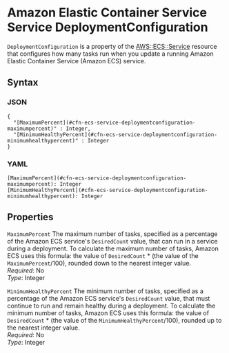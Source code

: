 # Amazon Elastic Container Service Service DeploymentConfiguration<a name="aws-properties-ecs-service-deploymentconfiguration"></a>

`DeploymentConfiguration` is a property of the [AWS::ECS::Service](aws-resource-ecs-service.md) resource that configures how many tasks run when you update a running Amazon Elastic Container Service \(Amazon ECS\) service\.

## Syntax<a name="w4ab1c21c10d108c17c21b5"></a>

### JSON<a name="aws-properties-ecs-service-deploymentconfiguration-syntax.json"></a>

```
{
  "[MaximumPercent](#cfn-ecs-service-deploymentconfiguration-maximumpercent)" : Integer,
  "[MinimumHealthyPercent](#cfn-ecs-service-deploymentconfiguration-minimumhealthypercent)" : Integer
}
```

### YAML<a name="aws-properties-ecs-service-deploymentconfiguration-syntax.yaml"></a>

```
[MaximumPercent](#cfn-ecs-service-deploymentconfiguration-maximumpercent): Integer
[MinimumHealthyPercent](#cfn-ecs-service-deploymentconfiguration-minimumhealthypercent): Integer
```

## Properties<a name="w4ab1c21c10d108c17c21b7"></a>

`MaximumPercent`  <a name="cfn-ecs-service-deploymentconfiguration-maximumpercent"></a>
The maximum number of tasks, specified as a percentage of the Amazon ECS service's `DesiredCount` value, that can run in a service during a deployment\. To calculate the maximum number of tasks, Amazon ECS uses this formula: the value of `DesiredCount` \* \(the value of the `MaximumPercent`/100\), rounded down to the nearest integer value\.  
*Required*: No  
*Type*: Integer

`MinimumHealthyPercent`  <a name="cfn-ecs-service-deploymentconfiguration-minimumhealthypercent"></a>
The minimum number of tasks, specified as a percentage of the Amazon ECS service's `DesiredCount` value, that must continue to run and remain healthy during a deployment\. To calculate the minimum number of tasks, Amazon ECS uses this formula: the value of `DesiredCount` \* \(the value of the `MinimumHealthyPercent`/100\), rounded up to the nearest integer value\.  
*Required*: No  
*Type*: Integer